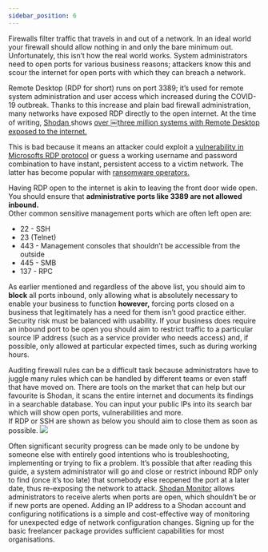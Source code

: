 ```yaml
---
sidebar_position: 6
---
```


Firewalls filter traffic that travels in and out of a network. In an ideal world your firewall should allow nothing in and only the bare minimum out. Unfortunately, this isn’t how the real world works. System administrators need to open ports for various business reasons; attackers know this and scour the internet for open ports with which they can breach a network.

 Remote Desktop (RDP for short) runs on port 3389; it’s used for remote system administration and user access which increased during the COVID-19 outbreak. Thanks to this increase and plain bad firewall administration, many networks have exposed RDP directly to the open internet. At the time of writing, [Shodan ][1]shows [over ￼three million systems with Remote Desktop exposed to the internet.][2]
  
This is bad because it means an attacker could exploit a [vulnerability in Microsofts RDP protocol][3] or guess a working username and password combination to have instant, persistent access to a victim network. The latter has become popular with [ransomware operators.][4]

Having RDP open to the internet is akin to leaving the front door wide open. You should ensure that **administrative ports like 3389 are not allowed inbound.**   
Other common sensitive management ports which are often left open are:  

- 22 - SSH
- 23 (Telnet)
- 443 - Management consoles that shouldn’t be accessible from the outside
- 445 - SMB
- 137 - RPC

As earlier mentioned and regardless of the above list, you should aim to **block** all ports inbound, only allowing what is absolutely necessary to enable your business to function **however,** forcing ports closed on a business that legitimately has a need for them isn’t good practice either. Security risk must be balanced with usability. If your business does require an inbound port to be open you should aim to restrict traffic to a particular source IP address (such as a service provider who needs access) and, if possible, only allowed at particular expected times, such as during working hours. 

Auditing firewall rules can be a difficult task because administrators have to juggle many rules which can be handled by different teams or even staff that have moved on. There are tools on the market that can help but our favourite is Shodan, it scans the entire internet and documents its findings in a searchable database. You can input your public IPs into its search bar which will show open ports, vulnerabilities and more.   
If RDP or SSH are shown as below you should aim to close them as soon as possible. 
![][image-1]
  


Often significant security progress can be made only to be undone by someone else with entirely good intentions who is troubleshooting, implementing or trying to fix a problem. It’s possible that after reading this guide, a system administrator will go and close or restrict inbound RDP only to find (once it’s too late) that somebody else reopened the port at a later date, thus re-exposing the network to attack. [Shodan Monitor][5] allows administrators to receive alerts when ports are open, which shouldn’t be or if new ports are opened. Adding an IP address to a Shodan account and configuring notifications is a simple and cost-effective way of monitoring for unexpected edge of network configuration changes. Signing up for the basic freelancer package provides sufficient capabilities for most organisations.









[1]:	https://help.shodan.io/the-basics/what-is-shodan
[2]:	https://www.shodan.io/search?query=Remote+Desktop+Protocol
[3]:	https://nvd.nist.gov/vuln/detail/CVE-2019-0708
[4]:	https://www.varonis.com/blog/darkside-ransomware/
[5]:	https://monitor.shodan.io

[image-1]:	/img/DocImages/openportexample.png
